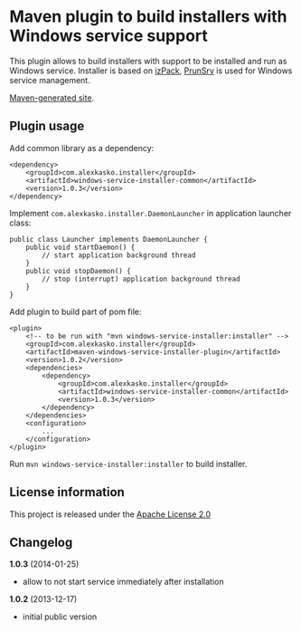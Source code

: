 Maven plugin to build installers with Windows service support
=============================================================

This plugin allows to build installers with support to be installed and run as Windows service.
Installer is based on [izPack](http://izpack.org/), [PrunSrv](http://commons.apache.org/proper/commons-daemon/procrun.html)
is used for Windows service management.

[Maven-generated site](http://alexkasko.github.com/windows-service-installer/plugin).

Plugin usage
------------

Add common library as a dependency:

    <dependency>
        <groupId>com.alexkasko.installer</groupId>
        <artifactId>windows-service-installer-common</artifactId>
        <version>1.0.3</version>
    </dependency>

Implement `com.alexkasko.installer.DaemonLauncher` in application launcher class:

    public class Launcher implements DaemonLauncher {
        public void startDaemon() {
            // start application background thread
        }
        public void stopDaemon() {
            // stop (interrupt) application background thread
        }
    }

Add plugin to build part of pom file:

    <plugin>
        <!-- to be run with "mvn windows-service-installer:installer" -->
        <groupId>com.alexkasko.installer</groupId>
        <artifactId>maven-windows-service-installer-plugin</artifactId>
        <version>1.0.2</version>
        <dependencies>
            <dependency>
                <groupId>com.alexkasko.installer</groupId>
                <artifactId>windows-service-installer-common</artifactId>
                <version>1.0.3</version>
            </dependency>
        </dependencies>
        <configuration>
            ...
        </configuration>
    </plugin>

Run `mvn windows-service-installer:installer` to build installer.

License information
-------------------

This project is released under the [Apache License 2.0](http://www.apache.org/licenses/LICENSE-2.0)

Changelog
---------

**1.0.3** (2014-01-25)

 * allow to not start service immediately after installation

**1.0.2** (2013-12-17)

 * initial public version